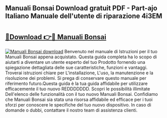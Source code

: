 ## Manuali Bonsai Download gratuit PDF - Part-ajo Italiano Manuale dell'utente di riparazione 4i3EM

# <h2><a href="http://dffk0f.blite.top/?on=Manuali+Bonsai">🔗Download 👉🔴 Manuali Bonsai</a></h2>

[![Manuali Bonsai download](https://i.imgur.com/lujVjoI.png)](http://dffk0f.blite.top/?on=Manuali+Bonsai)
Benvenuto nel manuale di Istruzioni per il tuo Manuali Bonsai appena acquistato. Questa guida completa ha lo scopo di aiutarti a diventare un utente esperto del tuo Prodotto fornendo una spiegazione dettagliata delle sue caratteristiche, funzioni e vantaggi. Troverai istruzioni chiare per L'installazione, L'uso, la manutenzione e la risoluzione dei problemi. Si prega di conservare questo manuale per riferimento futuro.Questa guida è la tua guida affidabile per utilizzare efficacemente il tuo nuovo REDDDDDDD. Scopri le possibilità illimitate Dell'elenco delle funzionalità con il tuo nuovo Manuali Bonsai. Confidiamo che Manuali Bonsai sia stata una risorsa affidabile ed efficace per i tuoi sforzi per conoscere le specifiche del tuo nuovo dispositivo. In caso di domande o dubbi, contattare il nostro team di assistenza clienti.
